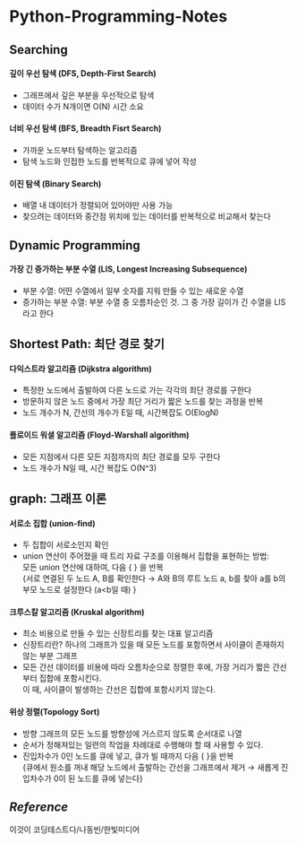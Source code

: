 # Python-Programming-Notes

## Searching
#### 깊이 우선 탐색 (DFS, Depth-First Search)
- 그래프에서 깊은 부분을 우선적으로 탐색
- 데이터 수가 N개이면 O(N) 시간 소요

#### 너비 우선 탐색 (BFS, Breadth Fisrt Search)
- 가까운 노드부터 탐색하는 알고리즘
- 탐색 노드와 인접한 노드를 반복적으로 큐에 넣어 작성

#### 이진 탐색 (Binary Search)
- 배열 내 데이터가 정렬되어 있어야만 사용 가능
- 찾으려는 데이터와 중간점 위치에 있는 데이터를 반복적으로 비교해서 찾는다

## Dynamic Programming
#### 가장 긴 증가하는 부분 수열 (LIS, Longest Increasing Subsequence)
- 부분 수열: 어떤 수열에서 일부 숫자를 지워 만들 수 있는 새로운 수열
- 증가하는 부분 수열: 부분 수열 중 오름차순인 것. 그 중 가장 길이가 긴 수열을 LIS라고 한다  

## Shortest Path: 최단 경로 찾기
#### 다익스트라 알고리즘 (Dijkstra algorithm)
- 특정한 노드에서 출발하여 다른 노드로 가는 각각의 최단 경로를 구한다
- 방문하지 않은 노드 중에서 가장 최단 거리가 짧은 노드를 찾는 과정을 반복
- 노드 개수가 N, 간선의 개수가 E일 때, 시간복잡도 O(ElogN)

#### 플로이드 워셜 알고리즘 (Floyd-Warshall algorithm)
- 모든 지점에서 다른 모든 지점까지의 최단 경로를 모두 구한다
- 노드 개수가 N일 때, 시간 복잡도 O(N^3)  

## graph: 그래프 이론
#### 서로소 집합 (union-find)
- 두 집합이 서로소인지 확인
- union 연산이 주어졌을 때 트리 자료 구조를 이용해서 집합을 표현하는 방법:  
  모든 union 연산에 대하여, 다음 { } 을 반복  
  {서로 연결된 두 노드 A, B를 확인한다
   → A와 B의 루트 노드 a, b를 찾아 a를 b의 부모 노드로 설정한다 (a<b일 때) }
     
#### 크루스칼 알고리즘 (Kruskal algorithm)
- 최소 비용으로 만들 수 있는 신장트리를 찾는 대표 알고리즘
- 신장트리란? 하나의 그래프가 있을 때 모든 노드를 포함하면서 사이클이 존재하지 않는 부분 그래프
- 모든 간선 데이터를 비용에 따라 오름차순으로 정렬한 후에, 가장 거리가 짧은 간선부터 집합에 포함시킨다.  
  이 때, 사이클이 발생하는 간선은 집합에 포함시키지 않는다.
  
#### 위상 정렬(Topology Sort)
- 방향 그래프의 모든 노드를 방향성에 거스르지 않도록 순서대로 나열
- 순서가 정해져있는 일련의 작업을 차례대로 수행해야 할 때 사용할 수 있다.
- 진입차수가 0인 노드를 큐에 넣고, 큐가 빌 때까지 다음 { }을 반복  
  {큐에서 원소를 꺼내 해당 노드에서 출발하는 간선을 그래프에서 제거 → 새롭게 진입차수가 0이 된 노드를 큐에 넣는다}

## _Reference_  
이것이 코딩테스트다/나동빈/한빛미디어  
